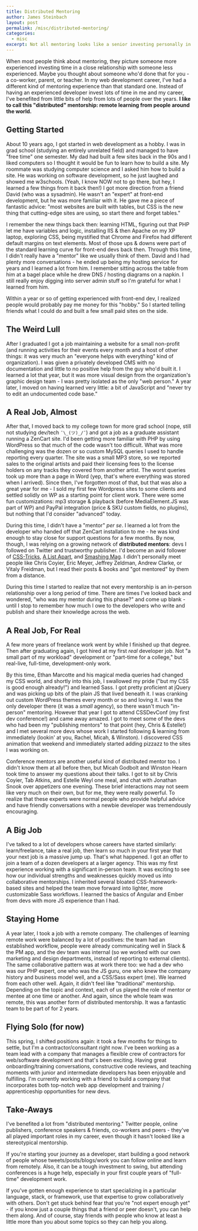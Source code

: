 ```yaml
---
title: Distributed Mentoring
author: James Steinbach
layout: post
permalink: /misc/distributed-mentoring/
categories:
  - misc
excerpt: Not all mentoring looks like a senior investing personally in a junior - it often happens online, remotely, or through peer-relationships.
---
```


When most people think about mentoring, they picture someone more experienced investing time in a close relationship with someone less experienced. Maybe you thought about someone who'd done that for you - a co-worker, parent, or teacher. In my web development career, I've had a different kind of mentoring experience than that standard one. Instead of having an experienced developer invest lots of time in me and my career, I've benefited from little bits of help from lots of people over the years. **I like to call this "distributed" mentorship: remote learning from people around the world.**

## Getting Started

About 10 years ago, I got started in web development as a hobby. I was in grad school (studying an entirely unrelated field) and managed to have "free time" one semester. My dad had built a few sites back in the 90s and I liked computers so I thought it would be fun to learn how to build a site. My roommate was studying computer science and I asked him how to build a site. He was working on software development, so he just laughed and showed me w3schools. (Yeah, I know NOW not to go there, but hey, I learned a few things from it back then!) I got more direction from a friend David (who was a sysadmin). He wasn't an "expert" at front-end development, but he was more familiar with it. He gave me a piece of fantastic advice: "most websites are built with tables, but CSS is the new thing that cutting-edge sites are using, so start there and forget tables."

I remember the new things back then: learning HTML, figuring out that PHP let me have variables and logic, installing IIS & then Apache on my XP laptop, exploring CSS, being mystified that Chrome and Firefox had different default margins on text elements. Most of those ups & downs were part of the standard learning curve for front-end devs back then. Through this time, I didn't really have a "mentor" like we usually think of them. David and I had plenty more conversations - he ended up being my hosting service for years and I learned a lot from him. I remember sitting across the table from him at a bagel place while he drew DNS / hosting diagrams on a napkin. I still really enjoy digging into server admin stuff so I'm grateful for what I learned from him.

Within a year or so of getting experienced with front-end dev, I realized people would probably pay me money for this "hobby." So I started telling friends what I could do and built a few small paid sites on the side.

## The Weird Lull

After I graduated I got a job maintaining a website for a small non-profit (and running activities for their events every month and a host of other things: it was very much an "everyone helps with everything" kind of organization). I was given a privately developed CMS with no documentation and little to no positive help from the guy who'd built it. I learned a lot that year, but it was more visual design from the organization's graphic design team - I was pretty isolated as the only "web person." A year later, I moved on having learned very little: a bit of JavaScript and "never try to edit an undocumented code base."

## A Real Job, Almost

After that, I moved back to my college town for more grad school (nope, still not studying dev/tech `¯\_(ツ)_/¯`) and got a job as a graduate assistant running a ZenCart site. I'd been getting more familiar with PHP by using WordPress so that much of the code wasn't too difficult. What was more challenging was the dozen or so custom MySQL queries I used to handle reporting every quarter. The site was a small MP3 store, so we reported sales to the original artists and paid their licensing fees to the license holders on any tracks they covered from another artist. The worst queries took up more than a page in Word (yep, that's where everything was stored when I arrived). Since then, I've forgotten most of that, but that was also a great year for me - I sold my first few Wordpress sites to some clients and settled solidly on WP as a starting point for client work. There were some fun customizations: mp3 storage & playback (before MediaElement.JS was part of WP) and PayPal integration (price & SKU custom fields, no plugins), but nothing that I'd consider "advanced" today.

During this time, I didn't have a "mentor" _per se_. I learned a lot from the developer who handed off that ZenCart installation to me - he was kind enough to stay close for support questions for a few months. By now, though, I was relying on a growing network of **distributed mentors**: devs I followed on Twitter and trustworthy publisher. I'd become an avid follower of [CSS-Tricks](https://css-tricks.com/), [A List Apart](https://alistapart.com/), and [Smashing Mag](http://www.smashingmagazine.com/). I didn't personally meet people like Chris Coyier, Eric Meyer, Jeffrey Zeldman, Andrew Clarke, or Vitaly Freidman, but I read their posts & books and "got mentored" by them from a distance.

During this time I started to realize that not every mentorship is an in-person relationship over a long period of time. There are times I've looked back and wondered, "who was my mentor during this phase?" and come up blank - until I stop to remember how much I owe to the developers who write and publish and share their knowledge across the web.

## A Real Job, For Real

A few more years of freelance work went by while I finished up that degree. Then after graduating again, I got hired at my first _real_ developer job. Not "a small part of my workload" development or "part-time for a college," but real-live, full-time, development-only work.

By this time, Ethan Marcotte and his magical media queries had changed my CSS world, and shortly into this job, I swallowed my pride ("but my CSS is good enough already!") and learned Sass. I got pretty proficient at jQuery and was picking up bits of the plain JS that lived beneath it. I was cranking out custom WordPress themes every month or so and loving it. I was the only developer there (it was a _small_ agency), so there wasn't much "in-person" mentoring. However that year I got to attend CSSDevConf (my first dev conference!) and came away amazed. I got to meet some of the devs who had been my "publishing mentors" to that point (hey, Chris & Estelle!) and I met several more devs whose work I started following & learning from immediately (lookin' at you, Rachel, Micah, & Winston). I discovered CSS animation that weekend and immediately started adding pizzazz to the sites I was working on.

Conference mentors are another useful kind of distributed mentor too. I didn't know them at all before then, but Micah Godbolt and Winston Hearn took time to answer my questions about their talks. I got to sit by Chris Coyier, Tab Atkins, and Estelle Weyl one meal, and chat with Jonathan Snook over appetizers one evening. These brief interactions may not seem like very much on their own, but for me, they were really powerful. To realize that these experts were normal people who provide helpful advice and have friendly conversations with a newbie developer was tremendously encouraging.

## A Big Job

I've talked to a lot of developers whose careers have started similarly: learn/freelance, take a real job, then learn so much in your first year that your next job is a massive jump up. That's what happened. I got an offer to join a team of a dozen developers at a larger agency. This was my first experience working with a significant in-person team. It was exciting to see how our individual strengths and weaknesses quickly moved us into collaborative mentorships. I inherited several bloated CSS-framework-based sites and helped the team move forward into lighter, more customizable Sass workflows. I learned the basics of Angular and Ember from devs with more JS experience than I had.

## Staying Home

A year later, I took a job with a remote company. The challenges of learning remote work were balanced by a lot of positives: the team had an established workflow, people were already communicating well in Slack & the PM app, and the dev team was internal (so we worked with our own marketing and design departments, instead of reporting to external clients). The same collaborative pattern was at work there too: we had a dev who was our PHP expert, one who was the JS guru, one who knew the company history and business model well, and a CSS/Sass expert (me). We learned from each other well. Again, it didn't feel like "traditional" mentorship. Depending on the topic and context, each of us played the role of mentor or mentee at one time or another. And again, since the whole team was remote, this was another form of distributed mentorship. It was a fantastic team to be part of for 2 years.

## Flying Solo (for now)

This spring, I shifted positions again: it took a few months for things to settle, but I'm a contractor/consultant right now. I've been working as a team lead with a company that manages a flexible crew of contractors for web/software development and that's been exciting. Having great onboarding/training conversations, constructive code reviews, and teaching moments with junior and intermediate developers has been enjoyable and fulfilling. I'm currently working with a friend to build a company that incorporates both top-notch web app development and training / apprenticeship opportunities for new devs.

## Take-Aways

I've benefited a lot from "distributed mentoring." Twitter people, online publishers, conference speakers & friends, co-workers and peers - they've all played important roles in my career, even though it hasn't looked like a stereotypical mentorship.

If you're starting your journey as a developer, start building a good network of people whose tweets/posts/blogs/work you can follow online and learn from remotely. Also, it can be a tough investment to swing, but attending conferences is a huge help, especially in your first couple years of "full-time" development work.

If you've gotten enough experience to start specializing in a particular language, stack, or framework, use that expertise to grow collaboratively with others. Don't get stuck behind fear that you're "not expert enough yet" - if you know just a couple things that a friend or peer doesn't, you can help them along. And of course, stay friends with people who know at least a little more than you about some topics so they can help you along.
